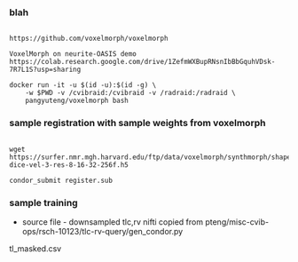 
### blah

```

https://github.com/voxelmorph/voxelmorph

VoxelMorph on neurite-OASIS demo
https://colab.research.google.com/drive/1ZefmWXBupRNsnIbBbGquhVDsk-7R7L1S?usp=sharing

docker run -it -u $(id -u):$(id -g) \
    -w $PWD -v /cvibraid:/cvibraid -v /radraid:/radraid \
    pangyuteng/voxelmorph bash

```

### sample registration with sample weights from voxelmorph

```

wget https://surfer.nmr.mgh.harvard.edu/ftp/data/voxelmorph/synthmorph/shapes-dice-vel-3-res-8-16-32-256f.h5

condor_submit register.sub

```

### sample training


+ source file - downsampled tlc,rv nifti copied from pteng/misc-cvib-ops/rsch-10123/tlc-rv-query/gen_condor.py

tl_masked.csv



